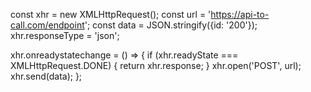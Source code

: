 const xhr = new XMLHttpRequest();
const url = 'https://api-to-call.com/endpoint';
const data = JSON.stringify({id: '200'});
xhr.responseType = 'json';

xhr.onreadystatechange = () => {
  if (xhr.readyState === XMLHttpRequest.DONE) {
    return xhr.response;
  }
  xhr.open('POST', url);
  xhr.send(data);
};

